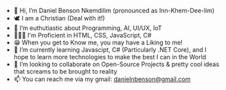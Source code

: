 - 👋 Hi, I’m Daniel Benson Nkemdilim (pronounced as Inn-Khem-Dee-lim)
- 🕊️ I am a Christian (Deal with it!)
- 👀 I’m euthutiastic about Programming, AI, UI/UX, IoT
- 👨🏿‍💻 I'm Proficient in HTML, CSS, JavaScript, C#
- 😁 When you get to Know me, you may have a Liking to me!
- 🌱 I’m currently learning Javascipt, C# (Particularly .NET Core), and I hope to learn more technologies to make the best I can in the World
- 💞️ I’m looking to collaborate on Open-Source Projects & pretty cool ideas that screams to be brought to reality
- 📫 You can reach me via my gmail: danielnbenson@gmail.com

<!---
DaniElBenson001/DaniElBenson001 is a ✨ special ✨ repository because its `README.md` (this file) appears on your GitHub profile.
You can click the Preview link to take a look at your changes.
--->
